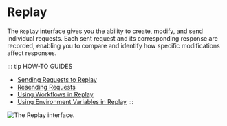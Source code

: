 # Replay

The `Replay` interface gives you the ability to create, modify, and send individual requests. Each sent request and its corresponding response are recorded, enabling you to compare and identify how specific modifications affect responses.

::: tip HOW-TO GUIDES

- [Sending Requests to Replay](/guides/replay_requests.md)
- [Resending Requests](/guides/replay_resending.md)
- [Using Workflows in Replay](/guides/replay_workflows.md)
- [Using Environment Variables in Replay](/guides/replay_environment_variables.md)
:::

<img alt="The Replay interface." src="/_images/replay_interface.png" center>
